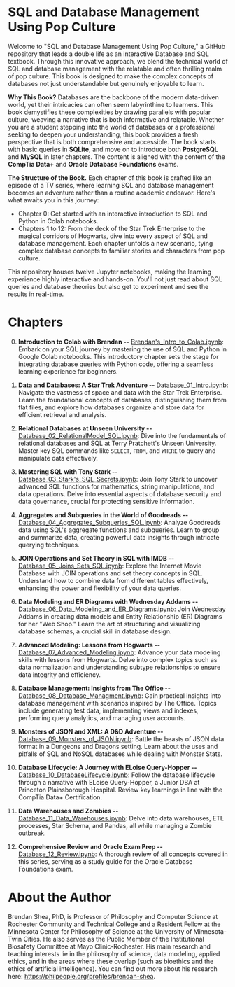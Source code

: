 
# SQL and Database Management Using Pop Culture

Welcome to "SQL and Database Management Using Pop Culture," a GitHub repository that leads a double life as an interactive Database and SQL textbook. Through this innovative approach, we blend the technical world of SQL and database management with the relatable and often thrilling realm of pop culture. This book is designed to make the complex concepts of databases not just understandable but genuinely enjoyable to learn.

**Why This Book?**  Databases are the backbone of the modern data-driven world, yet their intricacies can often seem labyrinthine to learners. This book demystifies these complexities by drawing parallels with popular culture, weaving a narrative that is both informative and relatable. Whether you are a student stepping into the world of databases or a professional seeking to deepen your understanding, this book provides a fresh perspective that is both comprehensive and accessible. The book starts with basic queries in **SQLite**, and move on to introduce both **PostgreSQL** and **MySQL** in later chapters. The content is aligned with the content of the **CompTia Data+** and **Oracle Database Foundations** exams.

**The Structure of the Book.** Each chapter of this book is crafted like an episode of a TV series, where learning SQL and database management becomes an adventure rather than a routine academic endeavor. Here's what awaits you in this journey:

-   Chapter 0: Get started with an interactive introduction to SQL and Python in Colab notebooks.
-   Chapters 1 to 12: From the deck of the Star Trek Enterprise to the magical corridors of Hogwarts, dive into every aspect of SQL and database management. Each chapter unfolds a new scenario, tying complex database concepts to familiar stories and characters from pop culture.

This repository houses twelve Jupyter notebooks, making the learning experience highly interactive and hands-on. You'll not just read about SQL queries and database theories but also get to experiment and see the results in real-time.

# Chapters 

0. **Introduction to Colab with Brendan --** 
   [Brendan's_Intro_to_Colab.ipynb](https://github.com/brendanpshea/database_sql/blob/main/Chapter_0_Brendan's_Intro_to_Colab.ipynb): Embark on your SQL journey by mastering the use of SQL and Python in Google Colab notebooks. This introductory chapter sets the stage for integrating database queries with Python code, offering a seamless learning experience for beginners.

1. **Data and Databases: A Star Trek Adventure --** 
   [Database_01_Intro.ipynb](https://github.com/brendanpshea/database_sql/blob/main/Database_01_Intro.ipynb): Navigate the vastness of space and data with the Star Trek Enterprise. Learn the foundational concepts of databases, distinguishing them from flat files, and explore how databases organize and store data for efficient retrieval and analysis.

2. **Relational Databases at Unseen University --** 
   [Database_02_RelationalModel_SQL.ipynb](https://github.com/brendanpshea/database_sql/blob/main/Database_02_RelationalModel_SQL.ipynb): Dive into the fundamentals of relational databases and SQL at Terry Pratchett's Unseen University. Master key SQL commands like `SELECT`, `FROM`, and `WHERE` to query and manipulate data effectively.

3. **Mastering SQL with Tony Stark --** 
   [Database_03_Stark's_SQL_Secrets.ipynb](https://github.com/brendanpshea/database_sql/blob/main/Database_03_Stark's_SQL_Secrets.ipynb): Join Tony Stark to uncover advanced SQL functions for mathematics, string manipulations, and data operations. Delve into essential aspects of database security and data governance, crucial for protecting sensitive information.

4. **Aggregates and Subqueries in the World of Goodreads --**  
   [Database_04_Aggregates_Subqueries_SQL.ipynb](https://github.com/brendanpshea/database_sql/blob/main/Database_04_Aggregates_Subqueries_SQL.ipynb): Analyze Goodreads data using SQL's aggregate functions and subqueries. Learn to group and summarize data, creating powerful data insights through intricate querying techniques.

5. **JOIN Operations and Set Theory in SQL with IMDB --**  
   [Database_05_Joins_Sets_SQL.ipynb](https://github.com/brendanpshea/database_sql/blob/main/Database_05_Joins_Sets_SQL.ipynb): Explore the Internet Movie Database with JOIN operations and set theory concepts in SQL. Understand how to combine data from different tables effectively, enhancing the power and flexibility of your data queries.

6. **Data Modeling and ER Diagrams with Wednesday Addams --**  
   [Database_06_Data_Modeling_and_ER_Diagrams.ipynb](https://github.com/brendanpshea/database_sql/blob/main/Database_06_Data_Modeling_and_ER_Diagrams.ipynb): Join Wednesday Addams in creating data models and Entity Relationship (ER) Diagrams for her "Web Shop." Learn the art of structuring and visualizing database schemas, a crucial skill in database design.

7. **Advanced Modeling: Lessons from Hogwarts --** 
   [Database_07_Advanced_Modeling.ipynb](https://github.com/brendanpshea/database_sql/blob/main/Database_07_Advanced_Modeling.ipynb): Advance your data modeling skills with lessons from Hogwarts. Delve into complex topics such as data normalization and understanding subtype relationships to ensure data integrity and efficiency.

8. **Database Management: Insights from The Office --** 
   [Database_08_Database_Managment.ipynb](https://github.com/brendanpshea/database_sql/blob/main/Database_08_Database_Managment.ipynb): Gain practical insights into database management with scenarios inspired by The Office. Topics include generating test data, implementing views and indexes, performing query analytics, and managing user accounts.
9. **Monsters of JSON and XML: A D&D Adventure --** [Database_09_Monsters_of_JSON.ipynb](https://github.com/brendanpshea/database_sql/blob/main/Database_09_Monsters_of_JSON.ipynb): Battle the beasts of JSON data format in a Dungeons and Dragons setting. Learn about the uses and pitfalls of SQL and NoSQL databases while dealing with Monster Stats.

10. **Database Lifecycle: A Journey with ELoise Query-Hopper --** [Database_10_DatabaseLifecycle.ipynb](https://github.com/brendanpshea/database_sql/blob/main/Database_10_DatabaseLifecycle.ipynb): Follow the database lifecycle through a narrative with ELoise Query-Hopper, a Junior DBA at Princeton Plainsborough Hospital. Review key learnings in line with the CompTia Data+ Certification.

11. **Data Warehouses and Zombies --** [Database_11_Data_Warehouses.ipynb](https://github.com/brendanpshea/database_sql/blob/main/Database_11_Data_Warehouses.ipynb): Delve into data warehouses, ETL processes, Star Schema, and Pandas, all while managing a Zombie outbreak.

12. **Comprehensive Review and Oracle Exam Prep --**  [Database_12_Review.ipynb](https://github.com/brendanpshea/database_sql/blob/main/Database_12_Review.ipynb): A thorough review of all concepts covered in this series, serving as a study guide for the Oracle Database Foundations exam.


# About the Author
Brendan Shea, PhD, is Professor of Philosophy and Computer Science at Rochester Community and Technical College and a Resident Fellow at the Minnesota Center for Philosophy of Science at the University of Minnesota-Twin Cities. He also serves as the Public Member of the Institutional Biosafety Committee at Mayo Clinic-Rochester. His main research and teaching interests lie in the philosophy of science, data modeling, applied ethics, and in the areas where these overlap (such as bioethics and the ethics of artificial intelligence). You can find out more about his research here: https://philpeople.org/profiles/brendan-shea.
